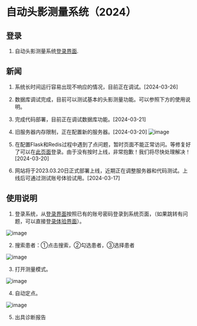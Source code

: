 # 自动头影测量系统（2024）

## 登录

1. 自动头影测量系统[登录界面](http://82.156.236.13:5000/).

## 新闻
1. 系统长时间运行容易出现不响应的情况，目前正在调试。[2024-03-26]
2. 数据库调试完成，目前可以测试基本的头影测量功能。可以参照下方的使用说明。
3. 完成代码部署，目前正在调试数据库功能。[2024-03-21]

4. 旧服务器内存限制，正在配置新的服务器。[2024-03-20]
![image](https://github.com/switch626/TK-DIF/assets/37759366/98ccd380-2884-46df-8b08-b1245d0fcc38)
5. 在配置Flask和Redis过程中遇到了点问题，暂时页面不能正常访问。等修复好了可以在[此页面](http://82.156.236.13:5000/)登录。由于没有按时上线，非常抱歉！我们将尽快处理解决！[2024-03-20]
6. 网站将于2023.03.20日正式部署上线，近期正在调整服务器和代码测试。上线后可通过测试账号体验试用。[2024-03-17]

## 使用说明

1. 登录系统，从[登录界面](http://82.156.236.13:5000/)按照已有的账号密码登录到系统页面，（如果跳转有问题，可以直接登[录体验界面](http://82.156.236.13:5000/index.html)）。

![image](https://github.com/switch626/TK-DIF/assets/37759366/15fcd9ff-9e5a-4a46-9631-dc5fc297a1e0)

2. 搜索患者：①点击搜索，②勾选患者，③选择患者

![image](https://github.com/switch626/TK-DIF/assets/37759366/df3aeccb-1353-4428-81dc-9e737866515b)

3. 打开测量模式。

![image](https://github.com/switch626/TK-DIF/assets/37759366/85de12b2-6354-4143-9400-69f6b16b1fd0)

4. 自动定点。

![image](https://github.com/switch626/TK-DIF/assets/37759366/368e407e-d683-4146-9ed6-290d9e4ff308)

5. 出具诊断报告
